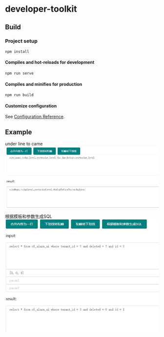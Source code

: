 # developer-toolkit
## Build
### Project setup
```
npm install
```

#### Compiles and hot-reloads for development
```
npm run serve
```

#### Compiles and minifies for production
```
npm run build
```

#### Customize configuration
See [Configuration Reference](https://cli.vuejs.org/config/).

## Example
under line to came  
![](README_files/1.jpg)

根据模板和参数生成SQL
![](README_files/2.jpg)